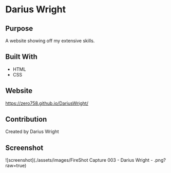 # Darius Wright

## Purpose
A website showing off my extensive skills.

## Built With
* HTML
* CSS

## Website
https://zero758.github.io/DariusWright/

## Contribution
Created by Darius Wright

## Screenshot
![screenshot](./assets/images/FireShot Capture 003 - Darius Wright - .png?raw=true)
